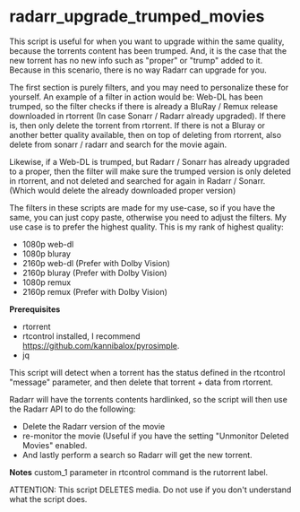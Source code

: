 # radarr_upgrade_trumped_movies
This script is useful for when you want to upgrade within the same quality, because the torrents content has been trumped. 
And, it is the case that the new torrent has no new info such as "proper" or "trump" added to it. Because in this scenario, there is no way Radarr can upgrade for you. 

The first section is purely filters, and you may need to personalize these for yourself. An example of a filter in action would be:
Web-DL has been trumped, so the filter checks if there is already a BluRay / Remux release downloaded in rtorrent (In case Sonarr / Radarr already upgraded). If there is, then only delete the torrent from rtorrent. If there is not a Bluray or another better quality available, then on top of deleting from rtorrent, also delete from sonarr / radarr and search for the movie again. 

Likewise, if a Web-DL is trumped, but Radarr / Sonarr has already upgraded to a proper, then the filter will make sure the trumped version is only deleted in rtorrent, and not deleted and searched for again in Radarr / Sonarr. (Which would delete the already downloaded proper version) 

The filters in these scripts are made for my use-case, so if you have the same, you can just copy paste, otherwise you need to adjust the filters. My use case is to prefer the highest quality. This is my rank of highest quality:

- 1080p web-dl
- 1080p bluray
- 2160p web-dl (Prefer with Dolby Vision)
- 2160p bluray (Prefer with Dolby Vision)
- 1080p remux
- 2160p remux (Prefer with Dolby Vision)


**Prerequisites**
- rtorrent
- rtcontrol installed, I recommend https://github.com/kannibalox/pyrosimple.
- jq

This script will detect when a torrent has the status defined in the rtcontrol "message" parameter, and then delete that torrent + data from rtorrent. 

Radarr will have the torrents contents hardlinked, so the script will then use the Radarr API to do the following:
- Delete the Radarr version of the movie
- re-monitor the movie (Useful if you have the setting "Unmonitor Deleted Movies" enabled.
- And lastly perform a search so Radarr will get the new torrent.

**Notes**
custom_1 parameter in rtcontrol command is the rutorrent label.

ATTENTION:
This script DELETES media. Do not use if you don't understand what the script does. 
